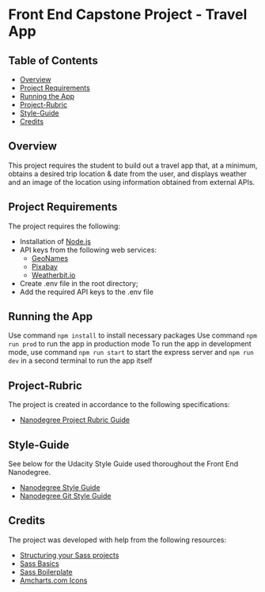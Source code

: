 # Front End Capstone Project - Travel App

## Table of Contents

-   [Overview](#overview)
-   [Project Requirements](#project-requirements)
-   [Running the App](#running-the-app)
-   [Project-Rubric](#project-rubric)
-   [Style-Guide](#style-guide)
-   [Credits](#credits)

## Overview

This project requires the student to build out a travel app that, at a minimum, obtains a desired trip location & date from the user, and displays weather and an image of the location using information obtained from external APIs.

## Project Requirements

The project requires the following:

-   Installation of [Node.js](https://nodejs.org/en/)
-   API keys from the following web services:
    -   [GeoNames](http://www.geonames.org/export/web-services.html)
    -   [Pixabay](https://pixabay.com/api/docs/)
    -   [Weatherbit.io](https://www.weatherbit.io/account/create)
-   Create .env file in the root directory;
-   Add the required API keys to the .env file

## Running the App

Use command `npm install` to install necessary packages
Use command `npm run prod` to run the app in production mode
To run the app in development mode, use command `npm run start` to start the express server and `npm run dev` in a second terminal to run the app itself

## Project-Rubric

The project is created in accordance to the following specifications:

-   [Nanodegree Project Rubric Guide](https://review.udacity.com/#!/rubrics/2669/view)

## Style-Guide

See below for the Udacity Style Guide used thoroughout the Front End Nanodegree.

-   [Nanodegree Style Guide](http://udacity.github.io/frontend-nanodegree-styleguide/)
-   [Nanodegree Git Style Guide](https://udacity.github.io/git-styleguide/)

## Credits

The project was developed with help from the following resources:

-   [Structuring your Sass projects](https://itnext.io/structuring-your-sass-projects-c8d41fa55ed4)
-   [Sass Basics](https://sass-lang.com/guide)
-   [Sass Boilerplate](https://github.com/KittyGiraudel/sass-boilerplate)
-   [Amcharts.com Icons ](https://www.amcharts.com/free-animated-svg-weather-icons/)
